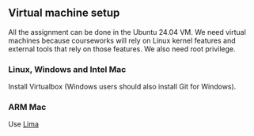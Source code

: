 ## Virtual machine setup

All the assignment can be done in the Ubuntu 24.04 VM.
We need virtual machines because courseworks will rely on Linux kernel features
and external tools that rely on those features.
We also need root privilege.

### Linux, Windows and Intel Mac

Install Virtualbox
(Windows users should also install Git for Windows).

### ARM Mac

Use [Lima](https://lima-vm.io/)
```
